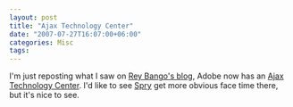 ```yaml
---
layout: post
title: "Ajax Technology Center"
date: "2007-07-27T16:07:00+06:00"
categories: Misc 
tags: 
---
```


I'm just reposting what I saw on <a href="http://www.reybango.com/index.cfm/2007/7/27/New-Adobe-Ajax-Technology-Center">Rey Bango's blog</a>, Adobe now has an <a href="http://www.adobe.com/devnet/ajax/">Ajax Technology Center</a>. I'd like to see <a href="http://labs.adobe.com/technologies/spry/">Spry</a> get more obvious face time there, but it's nice to see.